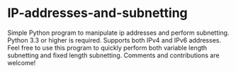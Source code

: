 # IP-addresses-and-subnetting
Simple Python program to manipulate ip addresses and perform subnetting.
Python 3.3 or higher is required.
Supports both IPv4 and IPv6 addresses.
Feel free to use this program to quickly perform both variable length subnetting and fixed length subnetting.
Comments and contributions are welcome!
